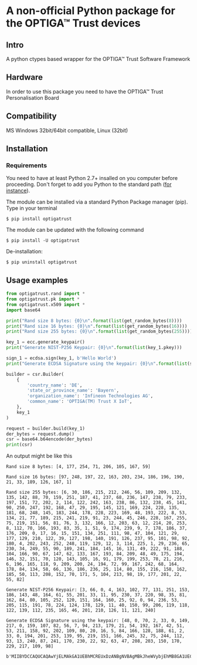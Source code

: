 # A non-official Python package for the OPTIGA™ Trust devices

## Intro
A python ctypes based wrapper for the OPTIGA™ Trust Software Framework

## Hardware
In order to use this package you need to have the OPTIGA™ Trust Personalisation Board

## Compatibility
MS Windows 32bit/64bit compatible, Linux (32bit)

## Installation

### Requirements
You need to have at least Python 2.7+ insalled on you computer before proceeding.
Don't forget to add you Python to the standard path ([for instance](https://geek-university.com/python/add-python-to-the-windows-path/)).

The module can be installed via a standard Python Package manager (pip). Type in your terminal
```console
$ pip install optigatrust
```

The module can be updated with the following command
```console
$ pip install -U optigatrust
```

De-installation:
```console
$ pip uninstall optigatrust
```

## Usage examples

```python
from optigatrust.rand import *
from optigatrust.pk import *
from optigatrust.x509 import *
import base64

print("Rand size 8 bytes: {0}\n".format(list(get_random_bytes(8))))
print("Rand size 16 bytes: {0}\n".format(list(get_random_bytes(16))))
print("Rand size 255 bytes: {0}\n".format(list(get_random_bytes(255))))

key_1 = ecc.generate_keypair()
print("Generate NIST-P256 Keypair: {0}\n".format(list(key_1.pkey)))

sign_1 = ecdsa.sign(key_1, b'Hello World')
print("Generate ECDSA Signature using the keypair: {0}\n".format(list(sign_1.signature)))

builder = csr.Builder(
	{
		'country_name': 'DE',
		'state_or_province_name': 'Bayern',
		'organization_name': 'Infineon Technologies AG',
		'common_name': 'OPTIGA(TM) Trust X IoT',
	},
	key_1
)

request = builder.build(key_1)
der_bytes = request.dump()
csr = base64.b64encode(der_bytes)
print(csr)
```

An output might be like this

```
Rand size 8 bytes: [4, 177, 254, 71, 206, 105, 167, 59]

Rand size 16 bytes: [97, 248, 197, 22, 163, 203, 234, 186, 196, 190, 21, 33, 189, 126, 167, 1]

Rand size 255 bytes: [6, 30, 186, 215, 212, 246, 56, 109, 209, 132, 135, 142, 88, 70, 159, 251, 187, 41, 237, 68, 236, 147, 238, 79, 233, 197, 151, 72, 202, 2, 114, 122, 242, 163, 238, 86, 132, 238, 45, 141, 90, 250, 247, 192, 168, 47, 29, 195, 145, 121, 169, 224, 228, 135, 181, 68, 248, 145, 183, 244, 178, 228, 223, 169, 48, 193, 222, 8, 53, 134, 21, 77, 189, 215, 241, 219, 91, 23, 244, 45, 246, 228, 167, 255, 75, 219, 151, 56, 81, 76, 3, 132, 166, 12, 203, 63, 12, 214, 20, 253, 8, 112, 70, 166, 193, 83, 35, 1, 51, 9, 174, 239, 9, 7, 178, 186, 37, 176, 209, 0, 17, 16, 15, 151, 134, 251, 111, 98, 47, 104, 121, 29, 177, 129, 210, 122, 39, 127, 198, 140, 191, 126, 237, 95, 101, 98, 92, 180, 4, 202, 243, 252, 248, 119, 129, 12, 3, 114, 225, 1, 29, 236, 65, 230, 34, 249, 55, 90, 189, 241, 184, 145, 16, 131, 49, 222, 91, 188, 104, 166, 90, 67, 147, 62, 133, 167, 193, 84, 209, 48, 49, 175, 194, 146, 32, 151, 70, 120, 143, 105, 16, 91, 179, 199, 253, 78, 21, 216, 6, 196, 165, 118, 9, 209, 200, 24, 194, 72, 99, 167, 242, 68, 164, 178, 84, 134, 58, 66, 136, 186, 236, 25, 114, 80, 155, 216, 158, 162, 185, 50, 113, 208, 152, 70, 171, 5, 104, 213, 98, 19, 177, 201, 22, 55, 82]

Generate NIST-P256 Keypair: [3, 66, 0, 4, 163, 102, 77, 131, 251, 153, 186, 143, 48, 164, 61, 55, 201, 33, 11, 95, 230, 37, 220, 98, 35, 81, 162, 84, 80, 105, 252, 120, 151, 164, 160, 25, 92, 0, 94, 236, 53, 205, 115, 191, 78, 224, 124, 178, 129, 11, 40, 150, 99, 206, 119, 118, 122, 139, 112, 235, 165, 46, 201, 210, 126, 11, 121, 240]

Generate ECDSA Signature using the keypair: [48, 0, 70, 2, 33, 0, 149, 217, 0, 159, 107, 82, 56, 7, 94, 213, 179, 21, 54, 192, 167, 42, 51, 53, 211, 158, 92, 202, 109, 80, 20, 16, 5, 84, 166, 128, 188, 61, 2, 33, 0, 194, 201, 253, 139, 95, 219, 151, 166, 245, 32, 75, 244, 112, 93, 13, 240, 87, 241, 170, 230, 22, 92, 63, 47, 208, 203, 150, 170, 229, 217, 109, 98]

b'MIIBYDCCAQUCAQAwYjELMAkGA1UEBhMCREUxDzANBgNVBAgMBkJheWVybjEhMB8GA1UECgwYSW5maW5lb24gVGVjaG5vbG9naWVzIEFHMR8wHQYDVQQDDBZPUFRJR0EoVE0pIFRydXN0IFggSW9UME8wCQYHKoZIzj0CAQNCAASjZk2D+5m6jzCkPTfJIQtf5iXcYiNRolRQafx4l6SgGVwAXuw1zXO/TuB8soELKJZjznd2eotw66UuydJ+C3nwoEswSQYJKoZIhvcNAQkOMTwwOjAJBgNVHRMEAjAAMB0GA1UdJQQWMBQGCCsGAQUFBwMBBggrBgEFBQcDAjAOBgNVHQ8BAf8EBAMCBaAwCgYIKoZIzj0EAwIDSQAwAEUCIGNXvwohZk8X/bAJbJyXT/IayLbscQwsyNKvjb8stFWZAiEAmpzcpCCgZ/9FUlmLY0SE4hJXyGlRMefsD1xNpqJx94g='
```
